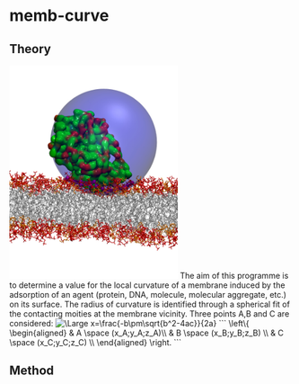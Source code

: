 # memb-curve

## Theory
<img src="images/sphere.jpg" alt="" width="300">
The aim of this programme is to determine a value for the local curvature of a membrane induced by the adsorption of an agent (protein, DNA, molecule, molecular aggregate, etc.) on its surface. The radius of curvature is identified through a spherical fit of the contacting moities at the membrane vicinity.
Three points A,B and C are considered:
<img src="https://latex.codecogs.com/svg.latex?\Large&space;x=\frac{-b\pm\sqrt{b^2-4ac}}{2a}" title="\Large x=\frac{-b\pm\sqrt{b^2-4ac}}{2a}" />
```
\left\{ \begin{aligned}
         & A \space (x_A;y_A;z_A)\\
         & B \space (x_B;y_B;z_B) \\
         & C \space (x_C;y_C;z_C) \\
    \end{aligned}
\right.
```


## Method

